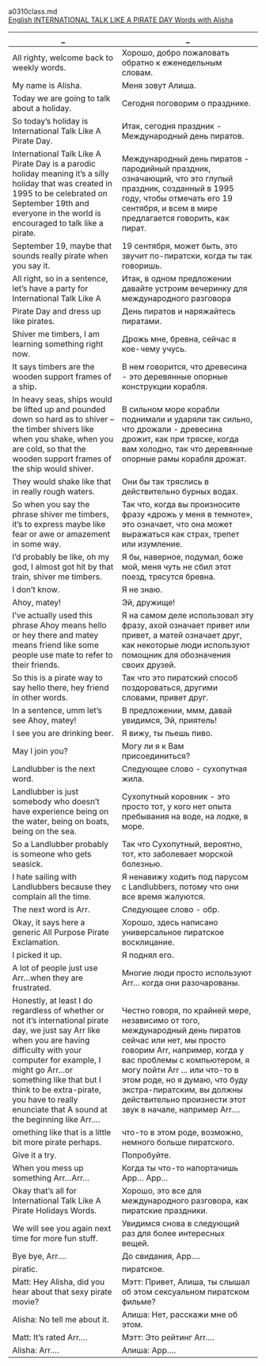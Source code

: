 a0310class.md  
[English INTERNATIONAL TALK LIKE A PIRATE DAY Words with Alisha
](https://www.youtube.com/watch?v=kq8MoeLfRtM)  




_|_
--|--
All righty, welcome back to weekly words.|Хорошо, добро пожаловать обратно к еженедельным словам.
My name is Alisha.|Меня зовут Алиша.
Today we are going to talk about a holiday.|Сегодня поговорим о празднике.
So today’s holiday is International Talk Like A Pirate Day.|Итак, сегодня праздник - Международный день пиратов.
International Talk Like A Pirate Day is a parodic holiday meaning it’s a silly holiday that was created in 1995 to be celebrated on September 19th and everyone in the world is encouraged to talk like a pirate.|Международный день пиратов - пародийный праздник, означающий, что это глупый праздник, созданный в 1995 году, чтобы отмечать его 19 сентября, и всем в мире предлагается говорить, как пират.
September 19, maybe that sounds really pirate when you say it.|19 сентября, может быть, это звучит по-пиратски, когда ты так говоришь.
All right, so in a sentence, let’s have a party for International Talk Like A|Итак, в одном предложении давайте устроим вечеринку для международного разговора
Pirate Day and dress up like pirates.|День пиратов и наряжайтесь пиратами.
Shiver me timbers, I am learning something right now.|Дрожь мне, бревна, сейчас я кое-чему учусь.
It says timbers are the wooden support frames of a ship.|В нем говорится, что древесина - это деревянные опорные конструкции корабля.
In heavy seas, ships would be lifted up and pounded down so hard as to shiver – the timber shivers like when you shake, when you are cold, so that the wooden support frames of the ship would shiver.|В сильном море корабли поднимали и ударяли так сильно, что дрожали - древесина дрожит, как при тряске, когда вам холодно, так что деревянные опорные рамы корабля дрожат.
They would shake like that in really rough waters.|Они бы так тряслись в действительно бурных водах.
So when you say the phrase shiver me timbers, it’s to express maybe like fear or awe or amazement in some way.|Так что, когда вы произносите фразу «дрожь у меня в темноте», это означает, что она может выражаться как страх, трепет или изумление.
I’d probably be like, oh my god, I almost got hit by that train, shiver me timbers.|Я бы, наверное, подумал, боже мой, меня чуть не сбил этот поезд, трясутся бревна.
I don’t know.|Я не знаю.
Ahoy, matey!|Эй, дружище!
I’ve actually used this phrase Ahoy means hello or hey there and matey means friend like some people use mate to refer to their friends.|Я на самом деле использовал эту фразу, ахой означает привет или привет, а матей означает друг, как некоторые люди используют помощник для обозначения своих друзей.
So this is a pirate way to say hello there, hey friend in other words.|Так что это пиратский способ поздороваться, другими словами, привет друг.
In a sentence, umm let’s see Ahoy, matey!|В предложении, ммм, давай увидимся, Эй, приятель!
I see you are drinking beer.|Я вижу, ты пьешь пиво.
May I join you?|Могу ли я к Вам присоединиться?
Landlubber is the next word.|Следующее слово - сухопутная жила.
Landlubber is just somebody who doesn’t have experience being on the water, being on boats, being on the sea.|Сухопутный коровник - это просто тот, у кого нет опыта пребывания на воде, на лодке, в море.
So a Landlubber probably is someone who gets seasick.|Так что Сухопутный, вероятно, тот, кто заболевает морской болезнью.
I hate sailing with Landlubbers because they complain all the time.|Я ненавижу ходить под парусом с Landlubbers, потому что они все время жалуются.
The next word is Arr.|Следующее слово - обр.
Okay, it says here a generic All Purpose Pirate Exclamation.|Хорошо, здесь написано универсальное пиратское восклицание.
I picked it up.|Я поднял его.
A lot of people just use Arr…when they are frustrated.|Многие люди просто используют Arr… когда они разочарованы.
Honestly, at least I do regardless of whether or not it’s international pirate day, we just say Arr like when you are having difficulty with your computer for example, I might go Arr…or something like that but I think to be extra-pirate, you have to really enunciate that A sound at the beginning like Arr….|Честно говоря, по крайней мере, независимо от того, международный день пиратов сейчас или нет, мы просто говорим Arr, например, когда у вас проблемы с компьютером, я могу пойти Arr ... или что-то в этом роде, но я думаю, что буду экстра-пиратским, вы должны действительно произнести этот звук в начале, например Arr….
omething like that is a little bit more pirate perhaps.|что-то в этом роде, возможно, немного больше пиратского.
Give it a try.|Попробуйте.
When you mess up something Arr…Arr…|Когда ты что-то напортачишь Арр… Арр…
Okay that’s all for International Talk Like A Pirate Holidays Words.|Хорошо, это все для международного разговора, как пиратские праздники.
We will see you again next time for more fun stuff.|Увидимся снова в следующий раз для более интересных вещей.
Bye bye, Arr….|До свидания, Арр….
piratic.|пиратское.
Matt: Hey Alisha, did you hear about that sexy pirate movie?|Мэтт: Привет, Алиша, ты слышал об этом сексуальном пиратском фильме?
Alisha: No tell me about it.|Алиша: Нет, расскажи мне об этом.
Matt: It’s rated Arr….|Мэтт: Это рейтинг Arr….
Alisha: Arr….|Алиша: Арр….
